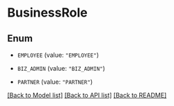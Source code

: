 # BusinessRole

## Enum


* `EMPLOYEE` (value: `"EMPLOYEE"`)

* `BIZ_ADMIN` (value: `"BIZ_ADMIN"`)

* `PARTNER` (value: `"PARTNER"`)


[[Back to Model list]](../README.md#documentation-for-models) [[Back to API list]](../README.md#documentation-for-api-endpoints) [[Back to README]](../README.md)


